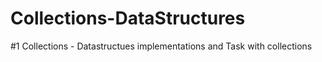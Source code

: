 # Collections-DataStructures
#1 Collections - Datastructues implementations and Task with collections
